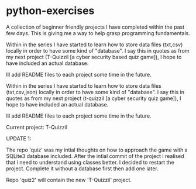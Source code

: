 # python-exercises

A collection of beginner friendly projects I have completed within the past few days. This is giving me a way to help grasp programming fundamentals. 

Within in the series I have started to learn how to store data files (txt,csv) locally in order to have some kind of "database". I say this in quotes as from my next project (T-Quizzil [a cyber security based quiz game]), I hope to have included an actual database.

Ill add README files to each project some time in the future.

Within in the series I have started to learn how to store data files (txt,csv,json) locally in order to have some kind of "database". I say this in quotes as from my next project (t-quizzil [a cyber security quiz game]), I hope to have included an actual database.

Ill add README files to each project some time in the future.

Current project: T-Quizzil

UPDATE 1:

The repo 'quiz' was my intial thoughts on how to approach the game with a SQLite3 database included. After the intial commit of the project i realised that i need to understand using classes better. I decided to restart the project. Complete it without a database first then add one later.

Repo 'quiz2' will contain the new 'T-Quizzil' project.

